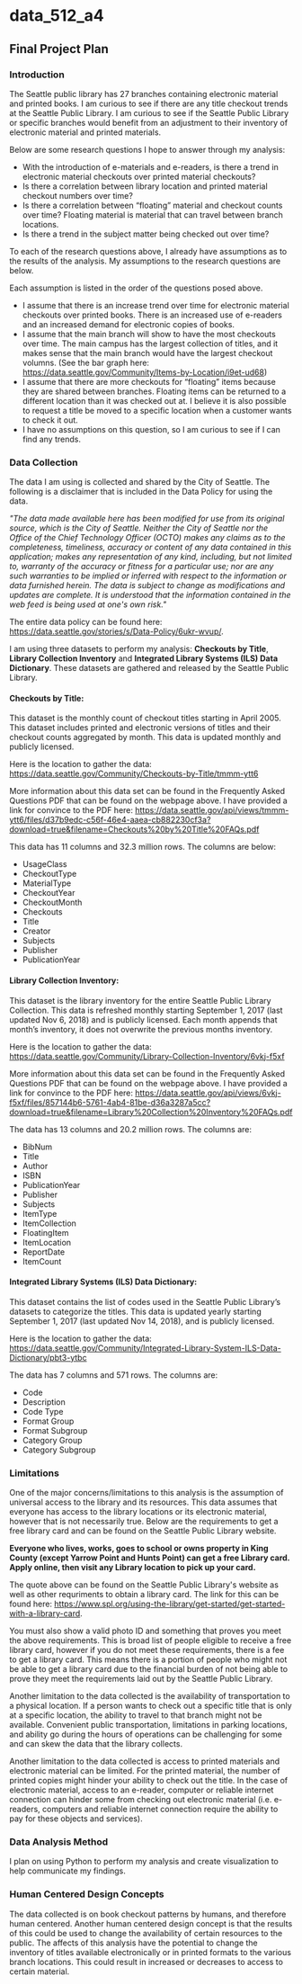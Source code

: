 # data_512_a4
## Final Project Plan

### Introduction
The Seattle public library has 27 branches containing electronic material and printed books. I am curious to see if there are any title checkout trends at the Seattle Public Library. I am curious to see if the Seattle Public Library or specific branches would benefit from an adjustment to their inventory of electronic material and printed materials.

Below are some research questions I hope to answer through my analysis: 
* With the introduction of e-materials and e-readers, is there a trend in electronic material checkouts over printed material checkouts?
*	Is there a correlation between library location and printed material checkout numbers over time?
*	Is there a correlation between “floating” material and checkout counts over time? Floating material is material that can travel between branch locations.
*	Is there a trend in the subject matter being checked out over time? 

To each of the research questions above, I already have assumptions as to the results of the analysis. My assumptions to the research questions are below. 

Each assumption is listed in the order of the questions posed above.
*	I assume that there is an increase trend over time for electronic material checkouts over printed books. There is an increased use of e-readers and an increased demand for electronic copies of books.
*	I assume that the main branch will show to have the most checkouts over time. The main campus has the largest collection of titles, and it makes sense that the main branch would have the largest checkout volumns. (See the bar graph here: https://data.seattle.gov/Community/Items-by-Location/i9et-ud68)
*	I assume that there are more checkouts for “floating” items because they are shared between branches. Floating items can be returned to a different location than it was checked out at. I believe it is also possible to request a title be moved to a specific location when a customer wants to check it out.
*	I have no assumptions on this question, so I am curious to see if I can find any trends. 

### Data Collection
The data I am using is collected and shared by the City of Seattle. The following is a disclaimer that is included in the Data Policy for using the data.

 *"The data made available here has been modified for use from its original source, which is the City of Seattle. Neither the City of Seattle nor the Office of the Chief Technology Officer (OCTO) makes any claims as to the completeness, timeliness, accuracy or content of any data contained in this application; makes any representation of any kind, including, but not limited to, warranty of the accuracy or fitness for a particular use; nor are any such warranties to be implied or inferred with respect to the information or data furnished herein. The data is subject to change as modifications and updates are complete. It is understood that the information contained in the web feed is being used at one's own risk."*
 
The entire data policy can be found here: https://data.seattle.gov/stories/s/Data-Policy/6ukr-wvup/.

I am using three datasets to perform my analysis: **Checkouts by Title**, **Library Collection Inventory** and **Integrated Library Systems (ILS) Data Dictionary**. These datasets are gathered and released by the Seattle Public Library.
#### Checkouts by Title:
This dataset is the monthly count of checkout titles starting in April 2005. This dataset includes printed and electronic versions of titles and their checkout counts aggregated by month. This data is updated monthly and publicly licensed. 

Here is the location to gather the data: https://data.seattle.gov/Community/Checkouts-by-Title/tmmm-ytt6

More information about this data set can be found in the Frequently Asked Questions PDF that can be found on the webpage above. I have provided a link for convince to the PDF here: https://data.seattle.gov/api/views/tmmm-ytt6/files/d37b9edc-c56f-46e4-aaea-cb882230cf3a?download=true&filename=Checkouts%20by%20Title%20FAQs.pdf

This data has 11 columns and 32.3 million rows. The columns are below:
+ UsageClass
+	CheckoutType
+	MaterialType
+	CheckoutYear
+	CheckoutMonth
+	Checkouts
+	Title
+	Creator
+	Subjects
+ Publisher
+ PublicationYear

#### Library Collection Inventory:
This dataset is the library inventory for the entire Seattle Public Library Collection. This data is refreshed monthly starting September 1, 2017 (last updated Nov 6, 2018) and is publicly licensed. Each month appends that month’s inventory, it does not overwrite the previous months inventory.

Here is the location to gather the data: https://data.seattle.gov/Community/Library-Collection-Inventory/6vkj-f5xf

More information about this data set can be found in the Frequently Asked Questions PDF that can be found on the webpage above. I have provided a link for convince to the PDF here: https://data.seattle.gov/api/views/6vkj-f5xf/files/857144b6-5761-4ab4-81be-d36a3287a5cc?download=true&filename=Library%20Collection%20Inventory%20FAQs.pdf

The data has 13 columns and 20.2 million rows. The columns are: 
+	BibNum
+	Title
+	Author
+	ISBN
+	PublicationYear
+	Publisher
+	Subjects
+	ItemType
+	ItemCollection
+	FloatingItem
+	ItemLocation
+	ReportDate
+	ItemCount

#### Integrated Library Systems (ILS) Data Dictionary:
This dataset contains the list of codes used in the Seattle Public Library’s datasets to categorize the titles. This data is updated yearly starting September 1, 2017 (last updated Nov 14, 2018), and is publicly licensed. 

Here is the location to gather the data: https://data.seattle.gov/Community/Integrated-Library-System-ILS-Data-Dictionary/pbt3-ytbc

The data has 7 columns and 571 rows. The columns are: 
+	Code
+	Description
+	Code Type
+	Format Group
+	Format Subgroup 
+	Category Group
+	Category Subgroup
### Limitations
One of the major concerns/limitations to this analysis is the assumption of universal access to the library and its resources.
This data assumes that everyone has access to the library locations or its electronic material, however that is not necessarily true. 
Below are the requirements to get a free library card and can be found on the Seattle Public Library website. 

**Everyone who lives, works, goes to school or owns property in King County (except Yarrow Point and Hunts Point) can get a free Library card. Apply online, then visit any Library location to pick up your card.**

The quote above can be found on the Seattle Public Library's website as well as other requriments to obtain a library card. The link for this can be found here: https://www.spl.org/using-the-library/get-started/get-started-with-a-library-card.

You must also show a valid photo ID and something that proves you meet the above requirements. This is broad list of people eligible to receive a free library card, however if you do not meet these requirements, there is a fee to get a library card. This means there is a portion of people who might not be able to get a library card due to the financial burden of not being able to prove they meet the requirements laid out by the Seattle Public Library.

Another limitation to the data collected is the availability of transportation to a physical location. If a person wants to check out a specific title that is only at a specific location, the ability to travel to that branch might not be available. Convenient public transportation, limitations in parking locations, and ability go during the hours of operations can be challenging for some and can skew the data that the library collects. 

Another limitation to the data collected is access to printed materials and electronic material can be limited. For the printed material, the number of printed copies might hinder your ability to check out the title. In the case of electronic material, access to an e-reader, computer or reliable internet connection can hinder some from checking out electronic material (i.e.  e-readers, computers and reliable internet connection require the ability to pay for these objects and services).
### Data Analysis Method
I plan on using Python to perform my analysis and create visualization to help communicate my findings. 
### Human Centered Design Concepts
The data collected is on book checkout patterns by humans, and therefore human centered. Another human centered design concept is that the results of this could be used to change the availability of certain resources to the public. The affects of this analysis have the potential to change the inventory of titles available electronically or in printed formats to the various branch locations. This could result in increased or decreases to access to certain material.
